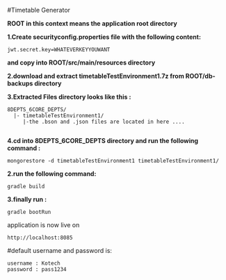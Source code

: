 #Timetable Generator 

**ROOT in this context means the application root directory**

**1.Create securityconfig.properties file with the following content:**

``` 
jwt.secret.key=WHATEVERKEYYOUWANT
```

**and copy into ROOT/src/main/resources directory** 

**2.download and extract timetableTestEnvironment1.7z from ROOT/db-backups directory**

**3.Extracted Files directory looks like this :**
```
8DEPTS_6CORE_DEPTS/
  |- timetableTestEnvironment1/
     |-the .bson and .json files are located in here .... 
  
```

**4.cd into 8DEPTS_6CORE_DEPTS directory and run the following command :**

```
mongorestore -d timetableTestEnvironment1 timetableTestEnvironment1/
```

**2.run the following command:**
```
gradle build
```

**3.finally run :**
```$xslt
gradle bootRun
```

application is now live on 

```
http://localhost:8085
```

#default username and password is:
 
 ```
 username : Kotech
 password : pass1234
 ```
